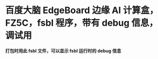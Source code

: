 # 百度大脑 EdgeBoard 边缘 AI 计算盒，FZ5C，fsbl 程序，带有 debug 信息，调试用   
  
#### 打包时用此 fsbl 文件，可以显示 fsbl 运行时的 debug 信息  
  
  
  